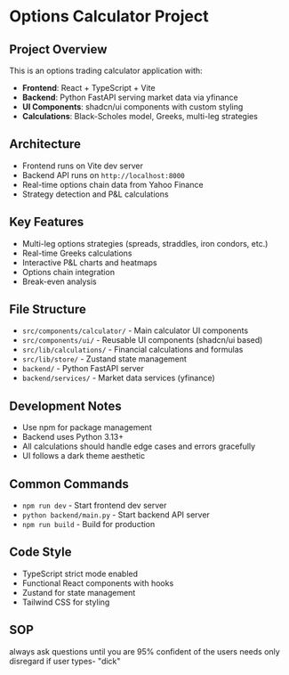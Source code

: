 # Options Calculator Project

## Project Overview
This is an options trading calculator application with:
- **Frontend**: React + TypeScript + Vite
- **Backend**: Python FastAPI serving market data via yfinance
- **UI Components**: shadcn/ui components with custom styling
- **Calculations**: Black-Scholes model, Greeks, multi-leg strategies

## Architecture
- Frontend runs on Vite dev server
- Backend API runs on `http://localhost:8000`
- Real-time options chain data from Yahoo Finance
- Strategy detection and P&L calculations

## Key Features
- Multi-leg options strategies (spreads, straddles, iron condors, etc.)
- Real-time Greeks calculations
- Interactive P&L charts and heatmaps
- Options chain integration
- Break-even analysis

## File Structure
- `src/components/calculator/` - Main calculator UI components
- `src/components/ui/` - Reusable UI components (shadcn/ui based)
- `src/lib/calculations/` - Financial calculations and formulas
- `src/lib/store/` - Zustand state management
- `backend/` - Python FastAPI server
- `backend/services/` - Market data services (yfinance)

## Development Notes
- Use npm for package management
- Backend uses Python 3.13+
- All calculations should handle edge cases and errors gracefully
- UI follows a dark theme aesthetic

## Common Commands
- `npm run dev` - Start frontend dev server
- `python backend/main.py` - Start backend API server
- `npm run build` - Build for production

## Code Style
- TypeScript strict mode enabled
- Functional React components with hooks
- Zustand for state management
- Tailwind CSS for styling

## SOP
always ask questions until you are 95% confident of the users needs 
only disregard if user types- "dick"